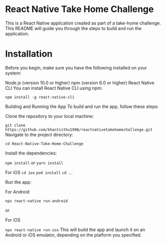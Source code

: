 # React Native Take Home Challenge
 This is a React Native application created as part of a take-home challenge. This README will guide you through the steps to build and run the application.

# Installation
Before you begin, make sure you have the following installed on your system:

Node.js (version 10.0 or higher)
npm (version 6.0 or higher)
React Native CLI
You can install React Native CLI using npm:

```
npm install -g react-native-cli
```
Building and Running the App
To build and run the app, follow these steps:

Clone the repository to your local machine:

```git clone https://github.com/khantsithu1998/reactnativetakehomechallenge.git```
Navigate to the project directory:

```cd React-Native-Take-Home-Challenge```

Install the dependencies:

```npm install```
    or
```yarn install```

For iOS
```cd ios```
``` pod install ```
```cd ..```

Run the app:

For Android

```npx react-native run-android``` 

or

For iOS

```npx react-native run-ios``` 
This will build the app and launch it on an Android or iOS emulator, depending on the platform you specified.

